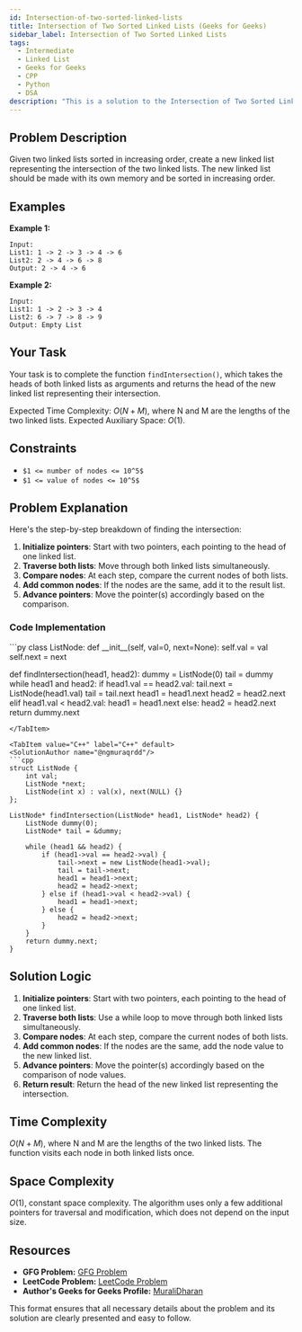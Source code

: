 ```yaml
---
id: Intersection-of-two-sorted-linked-lists
title: Intersection of Two Sorted Linked Lists (Geeks for Geeks)
sidebar_label: Intersection of Two Sorted Linked Lists 
tags:
  - Intermediate
  - Linked List
  - Geeks for Geeks
  - CPP
  - Python
  - DSA
description: "This is a solution to the Intersection of Two Sorted Linked Lists problem on Geeks for Geeks."
---
```


## Problem Description

Given two linked lists sorted in increasing order, create a new linked list representing the intersection of the two linked lists. The new linked list should be made with its own memory and be sorted in increasing order.

## Examples

**Example 1:**
```
Input:
List1: 1 -> 2 -> 3 -> 4 -> 6
List2: 2 -> 4 -> 6 -> 8
Output: 2 -> 4 -> 6
```

**Example 2:**
```
Input:
List1: 1 -> 2 -> 3 -> 4
List2: 6 -> 7 -> 8 -> 9
Output: Empty List
```

## Your Task

Your task is to complete the function `findIntersection()`, which takes the heads of both linked lists as arguments and returns the head of the new linked list representing their intersection.

Expected Time Complexity: $O(N + M)$, where N and M are the lengths of the two linked lists.
Expected Auxiliary Space: $O(1)$.

## Constraints

- `$1 <= number of nodes <= 10^5$`
- `$1 <= value of nodes <= 10^5$`

## Problem Explanation

Here's the step-by-step breakdown of finding the intersection:

1. **Initialize pointers**: Start with two pointers, each pointing to the head of one linked list.
2. **Traverse both lists**: Move through both linked lists simultaneously.
3. **Compare nodes**: At each step, compare the current nodes of both lists.
4. **Add common nodes**: If the nodes are the same, add it to the result list.
5. **Advance pointers**: Move the pointer(s) accordingly based on the comparison.

### Code Implementation

<Tabs>
  <TabItem value="Python" label="Python" default>
  <SolutionAuthor name="@ngmuraqrdd"/>
  ```py
  class ListNode:
      def __init__(self, val=0, next=None):
          self.val = val
          self.next = next

  def findIntersection(head1, head2):
      dummy = ListNode(0)
      tail = dummy
      while head1 and head2:
          if head1.val == head2.val:
              tail.next = ListNode(head1.val)
              tail = tail.next
              head1 = head1.next
              head2 = head2.next
          elif head1.val < head2.val:
              head1 = head1.next
          else:
              head2 = head2.next
      return dummy.next
  ```
  </TabItem>

  <TabItem value="C++" label="C++" default>
  <SolutionAuthor name="@ngmuraqrdd"/>
  ```cpp
  struct ListNode {
      int val;
      ListNode *next;
      ListNode(int x) : val(x), next(NULL) {}
  };

  ListNode* findIntersection(ListNode* head1, ListNode* head2) {
      ListNode dummy(0);
      ListNode* tail = &dummy;
      
      while (head1 && head2) {
          if (head1->val == head2->val) {
              tail->next = new ListNode(head1->val);
              tail = tail->next;
              head1 = head1->next;
              head2 = head2->next;
          } else if (head1->val < head2->val) {
              head1 = head1->next;
          } else {
              head2 = head2->next;
          }
      }
      return dummy.next;
  }
  ```
  </TabItem>
</Tabs>

## Solution Logic

1. **Initialize pointers**: Start with two pointers, each pointing to the head of one linked list.
2. **Traverse both lists**: Use a while loop to move through both linked lists simultaneously.
3. **Compare nodes**: At each step, compare the current nodes of both lists.
4. **Add common nodes**: If the nodes are the same, add the node value to the new linked list.
5. **Advance pointers**: Move the pointer(s) accordingly based on the comparison of node values.
6. **Return result**: Return the head of the new linked list representing the intersection.

## Time Complexity

$O(N + M)$, where N and M are the lengths of the two linked lists. The function visits each node in both linked lists once.

## Space Complexity

$O(1)$, constant space complexity. The algorithm uses only a few additional pointers for traversal and modification, which does not depend on the input size.

## Resources

- **GFG Problem:** [GFG Problem](https://www.geeksforgeeks.org/intersection-of-two-sorted-linked-lists/)
- **LeetCode Problem:** [LeetCode Problem](https://leetcode.com/problems/intersection-of-two-linked-lists/)
- **Author's Geeks for Geeks Profile:** [MuraliDharan](https://www.geeksforgeeks.org/user/ngmuraqrdd/)

This format ensures that all necessary details about the problem and its solution are clearly presented and easy to follow.